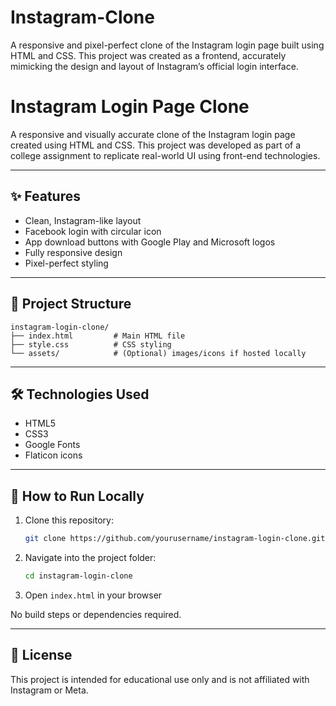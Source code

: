 # Instagram-Clone
A responsive and pixel-perfect clone of the Instagram login page built using HTML and CSS. This project was created as a frontend, accurately mimicking the design and layout of Instagram’s official login interface.
# Instagram Login Page Clone

A responsive and visually accurate clone of the Instagram login page created using HTML and CSS. This project was developed as part of a college assignment to replicate real-world UI using front-end technologies.

---

## ✨ Features

* Clean, Instagram-like layout
* Facebook login with circular icon
* App download buttons with Google Play and Microsoft logos
* Fully responsive design
* Pixel-perfect styling

---

## 📂 Project Structure

```
instagram-login-clone/
├── index.html         # Main HTML file
├── style.css          # CSS styling
└── assets/            # (Optional) images/icons if hosted locally
```

---

## 🛠️ Technologies Used

* HTML5
* CSS3
* Google Fonts
* Flaticon icons

---

## 🚀 How to Run Locally

1. Clone this repository:

   ```bash
   git clone https://github.com/yourusername/instagram-login-clone.git
   ```
2. Navigate into the project folder:

   ```bash
   cd instagram-login-clone
   ```
3. Open `index.html` in your browser

No build steps or dependencies required.

---

## 📄 License

This project is intended for educational use only and is not affiliated with Instagram or Meta.
